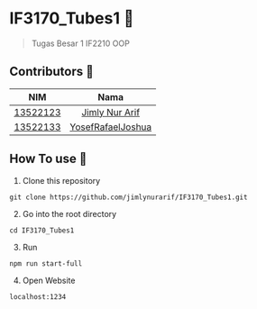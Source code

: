 # IF3170_Tubes1 🌱
>Tugas Besar 1 IF2210 OOP

## Contributors 🐄
| NIM | Nama |
| :---: | :---: |
| [13522123](https://github.com/jimlynurarif) | [Jimly Nur Arif](https://github.com/jimlynurarif)|
| [13522133](https://github.com/YosefRafaelJoshua) | [YosefRafaelJoshua](https://github.com/YosefRafaelJoshua)|

## How To use 🏨
1. Clone this repository
```
git clone https://github.com/jimlynurarif/IF3170_Tubes1.git
```
2. Go into the root directory
```
cd IF3170_Tubes1
```
3. Run
```
npm run start-full
```
4. Open Website 
```
localhost:1234
```